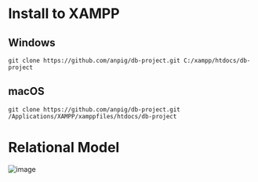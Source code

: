 # Install to XAMPP

## Windows

```
git clone https://github.com/anpig/db-project.git C:/xampp/htdocs/db-project
```

## macOS

```
git clone https://github.com/anpig/db-project.git /Applications/XAMPP/xamppfiles/htdocs/db-project
```
# Relational Model
![image](https://user-images.githubusercontent.com/31090467/168469904-b4ac4d31-1d33-4f9c-a78f-843dec98da06.png)
